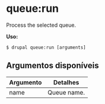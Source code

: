 # queue:run
Process the selected queue.

**Uso:**
```
$ drupal queue:run [arguments]
```

## Argumentos disponíveis
Argumento | Detalhes
---------|-------------
name | Queue name.

